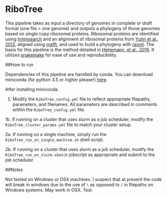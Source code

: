 RiboTree
=======================

This pipeline takes as input a directory of genomes in complete or draft format (one file = one genome) and outputs a phylogeny of those genomes based on single copy ribosomal proteins. Ribosomal proteins are identified using [hmmsearch](http://hmmer.org/) and an alignment of ribosomal proteins from [Yutin et al., 2012](http://dx.doi.org/10.1371/journal.pone.0036972), aligned using [mafft](http://mafft.cbrc.jp/alignment/software/), and used to build a phylogeny with [raxml](http://sco.h-its.org/exelixis/software.html). The basis for this pipeline is the method detailed in [Hehemann, et al., 2016](http://www.nature.com/articles/ncomms12860). It utilizes [snakemake](http://snakemake.readthedocs.io/en/latest/) for ease of use and reproducibility.

##How to run

Dependencies of this pipeline are handled by conda. You can download miniconda (for python 3.5 or higher please!) [here](https://conda.io/miniconda.html).

After installing miniconda:

1. Modify the `RiboTree_config.yml` file to reflect appropriate filepaths, parameters, and filenames. All parameters are described in comments within the `RiboTree_config.yml` file.

1b. If running on a cluster that uses slurm as a job scheduler, modify the `RiboTree_cluster_params.yml` file to match your cluster setup.

2a. If running on a single machine, simply run the `RiboTree_run_on_single_machine.sh` shell script.

2b. If running on a cluster that uses slurm as a job scheduler, modify the `RiboTree_run_on_slurm.sbatch` jobscript as appropriate and submit to the job scheduler.


##Notes

Not tested on Windows or OSX machines. I suspect that at present the code will break in windows due to the use of `\` as opposed to `/` in filepaths on Windows systems. May work in OSX. Test.
